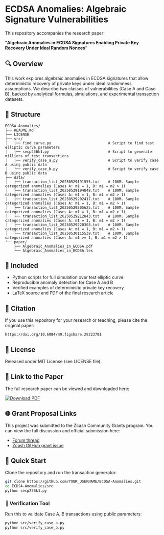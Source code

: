 # ECDSA Anomalies: Algebraic Signature Vulnerabilities

This repository accompanies the research paper:

**"Algebraic Anomalies in ECDSA Signatures Enabling Private Key Recovery Under Ideal Random Nonces"**

## 🔍 Overview

This work explores algebraic anomalies in ECDSA signatures that allow deterministic recovery of private keys under ideal randomness assumptions. We describe two classes of vulnerabilities (Case A and Case B), backed by analytical formulas, simulations, and experimental transaction datasets.

## 📁 Structure

```
ECDSA-Anomalies/
├── README.md
├── LICENSE
├── src/
│   |── find_curve.py                          # Script to find test elliptic curve parameters
│   |── secp256k1.py                           # Script to generate millions of test transactions
│   |── verify_case_a.py                       # Script to verify case A using public data
│   └── verify_case_b.py                       # Script to verify case B using public data
├── data/
│   ├── transaction_list_20250529191555.txt    # 100M. Sample categorized anomalies (Cases A: m1 = 1, B: m1 = m2 > 1)
│   ├── transaction_list_20250529194848.txt    # 100M. Sample categorized anomalies (Cases A: m1 = 1, B: m1 = m2 > 1)
│   ├── transaction_list_20250529202417.txt    # 100M. Sample categorized anomalies (Cases A: m1 = 1, B: m1 = m2 > 1)
│   ├── transaction_list_20250529205625.txt    # 100M. Sample categorized anomalies (Cases A: m1 = 1, B: m1 = m2 > 1)
│   ├── transaction_list_20250529212843.txt    # 100M. Sample categorized anomalies (Cases A: m1 = 1, B: m1 = m2 > 1)
│   ├── transaction_list_20250529220308.txt    # 100M. Sample categorized anomalies (Cases A: m1 = 1, B: m1 = m2 > 1)
│   └── transaction_list_20250530115539.txt    # 100M. Sample categorized anomalies (Cases A: m1 >= 1, B: m1 = m2 > 1)
└── paper/
    ├── Algebraic_Anomalies_in_ECDSA.pdf
    └── Algebraic_Anomalies_in_ECDSA.tex
```

## 📜 Included

- Python scripts for full simulation over test elliptic curve
- Reproducible anomaly detection for Case A and B
- Verified examples of deterministic private key recovery
- LaTeX source and PDF of the final research article

## 📘 Citation

If you use this repository for your research or teaching, please cite the original paper:

```
https://doi.org/10.6084/m9.figshare.29223701
```

## 🔗 License

Released under MIT License (see LICENSE file).

## 📎 Link to the Paper

The full research paper can be viewed and downloaded here:

[![Download PDF](https://img.shields.io/badge/Paper-Download-blue)](./paper/Algebraic_Anomalies_in_ECDSA.pdf)

## 🌐 Grant Proposal Links

This project was submitted to the Zcash Community Grants program. You can view the full discussion and official submission here:

- [Forum thread](https://forum.zcashcommunity.com/t/grant-proposal-research-on-algebraic-anomalies-in-ecdsa-signatures-for-zcash-transactions/51389)
- [Zcash GitHub grant issue](https://github.com/ZcashCommunityGrants/zcashcommunitygrants/issues/48)

## 🚀 Quick Start

Clone the repository and run the transaction generator:

```bash
git clone https://github.com/YOUR_USERNAME/ECDSA-Anomalies.git
cd ECDSA-Anomalies/src
python secp256k1.py
```

### 🔐 Verification Tool

Run this to validate Case A, B transactions using public parameters:

```bash
python src/verify_case_a.py
python src/verify_case_b.py
```
